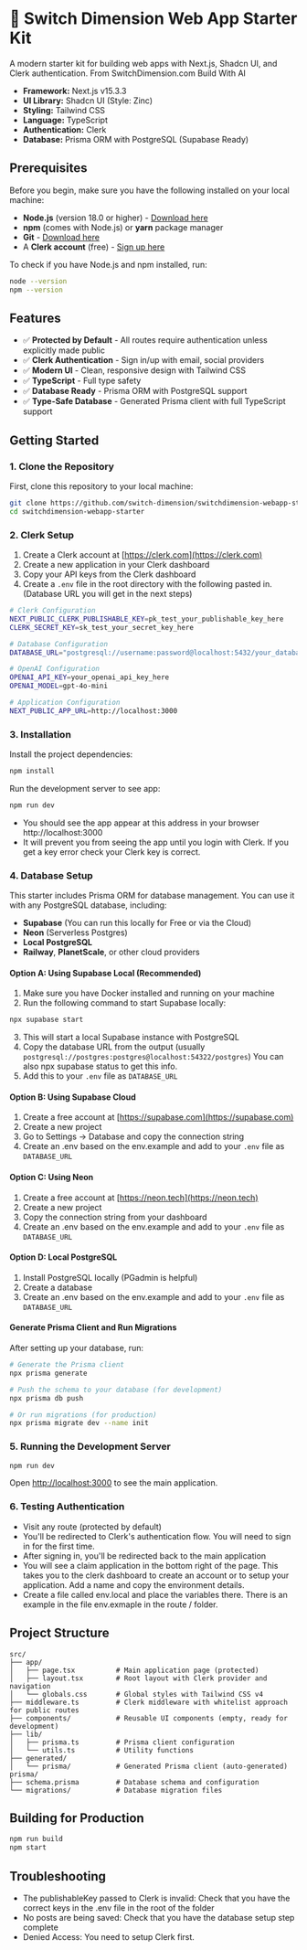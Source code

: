 # 🚀 Switch Dimension Web App Starter Kit

A modern starter kit for building web apps with Next.js, Shadcn UI, and Clerk authentication. From SwitchDimension.com Build With AI

- **Framework:** Next.js v15.3.3
- **UI Library:** Shadcn UI (Style: Zinc)
- **Styling:** Tailwind CSS
- **Language:** TypeScript
- **Authentication:** Clerk
- **Database:** Prisma ORM with PostgreSQL (Supabase Ready)

## Prerequisites

Before you begin, make sure you have the following installed on your local machine:

- **Node.js** (version 18.0 or higher) - [Download here](https://nodejs.org/)
- **npm** (comes with Node.js) or **yarn** package manager
- **Git** - [Download here](https://git-scm.com/)
- A **Clerk account** (free) - [Sign up here](https://clerk.com)

To check if you have Node.js and npm installed, run:
```bash
node --version
npm --version
```

## Features

- ✅ **Protected by Default** - All routes require authentication unless explicitly made public
- ✅ **Clerk Authentication** - Sign in/up with email, social providers
- ✅ **Modern UI** - Clean, responsive design with Tailwind CSS
- ✅ **TypeScript** - Full type safety
- ✅ **Database Ready** - Prisma ORM with PostgreSQL support
- ✅ **Type-Safe Database** - Generated Prisma client with full TypeScript support

## Getting Started

### 1. Clone the Repository

First, clone this repository to your local machine:

```bash
git clone https://github.com/switch-dimension/switchdimension-webapp-starter.git
cd switchdimension-webapp-starter
```

### 2. Clerk Setup

1. Create a Clerk account at [https://clerk.com](https://clerk.com)
2. Create a new application in your Clerk dashboard
3. Copy your API keys from the Clerk dashboard
4. Create a `.env` file in the root directory with the following pasted in. (Database URL you will get in the next steps)

```bash
# Clerk Configuration
NEXT_PUBLIC_CLERK_PUBLISHABLE_KEY=pk_test_your_publishable_key_here
CLERK_SECRET_KEY=sk_test_your_secret_key_here

# Database Configuration
DATABASE_URL="postgresql://username:password@localhost:5432/your_database_name"

# OpenAI Configuration
OPENAI_API_KEY=your_openai_api_key_here
OPENAI_MODEL=gpt-4o-mini

# Application Configuration
NEXT_PUBLIC_APP_URL=http://localhost:3000
```

### 3. Installation

Install the project dependencies:

```bash
npm install
```
Run the development server to see app:

```bash
npm run dev
```
- You should see the app appear at this address in your browser http://localhost:3000
- It will prevent you from seeing the app until you login with Clerk. If you get a key error check your Clerk key is correct.

### 4. Database Setup

This starter includes Prisma ORM for database management. You can use it with any PostgreSQL database, including:

- **Supabase** (You can run this locally for Free or via the Cloud)
- **Neon** (Serverless Postgres)
- **Local PostgreSQL**
- **Railway**, **PlanetScale**, or other cloud providers

#### Option A: Using Supabase Local (Recommended)

1. Make sure you have Docker installed and running on your machine
2. Run the following command to start Supabase locally:
```bash
npx supabase start
```
3. This will start a local Supabase instance with PostgreSQL
4. Copy the database URL from the output (usually `postgresql://postgres:postgres@localhost:54322/postgres`) You can also npx supabase status to get this info. 
5. Add this to your `.env` file as `DATABASE_URL`

#### Option B: Using Supabase Cloud

1. Create a free account at [https://supabase.com](https://supabase.com)
2. Create a new project
3. Go to Settings → Database and copy the connection string
4. Create an .env based on the env.example and add to your `.env` file as `DATABASE_URL`

#### Option C: Using Neon

1. Create a free account at [https://neon.tech](https://neon.tech)
2. Create a new project
3. Copy the connection string from your dashboard
4. Create an .env based on the env.example and add to your `.env` file as `DATABASE_URL`

#### Option D: Local PostgreSQL

1. Install PostgreSQL locally (PGadmin is helpful)
2. Create a database
3. Create an .env based on the env.example and add to your `.env` file as `DATABASE_URL`

#### Generate Prisma Client and Run Migrations

After setting up your database, run:

```bash
# Generate the Prisma client
npx prisma generate

# Push the schema to your database (for development)
npx prisma db push

# Or run migrations (for production)
npx prisma migrate dev --name init
```

### 5. Running the Development Server

```bash
npm run dev
```

Open [http://localhost:3000](http://localhost:3000) to see the main application.

### 6. Testing Authentication

- Visit any route (protected by default)
- You'll be redirected to Clerk's authentication flow. You will need to sign in for the first time. 
- After signing in, you'll be redirected back to the main application
- You will see a claim application in the bottom right of the page. This takes you to the clerk dashboard to create an account or to setup your application. Add a name and copy the environment details. 
- Create a file called env.local and place the variables there. There is an example in the file env.exmaple in the route / folder.

## Project Structure

```
src/
├── app/
│   ├── page.tsx          # Main application page (protected)
│   ├── layout.tsx        # Root layout with Clerk provider and navigation
│   └── globals.css       # Global styles with Tailwind CSS v4
├── middleware.ts         # Clerk middleware with whitelist approach for public routes
├── components/           # Reusable UI components (empty, ready for development)
├── lib/
│   ├── prisma.ts         # Prisma client configuration
│   └── utils.ts          # Utility functions
├── generated/
│   └── prisma/           # Generated Prisma client (auto-generated)
prisma/
├── schema.prisma         # Database schema and configuration
└── migrations/           # Database migration files
```



## Building for Production

```bash
npm run build
npm start
```
## Troubleshooting

- The publishableKey passed to Clerk is invalid: Check that you have the correct keys in the .env file in the root of the folder
- No posts are being saved: Check that you have the database setup step complete
- Denied Access: You need to setup Clerk first. 

